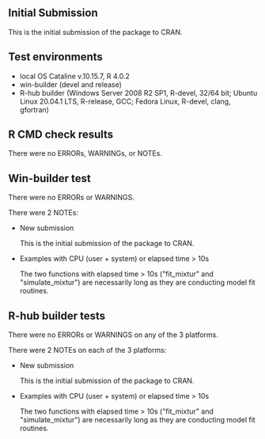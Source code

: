 ## Initial Submission
This is the initial submission of the package to CRAN.

## Test environments
* local OS Cataline v.10.15.7, R 4.0.2
* win-builder (devel and release)
* R-hub builder (Windows Server 2008 R2 SP1, R-devel, 32/64 bit; 
Ubuntu Linux 20.04.1 LTS, R-release, GCC; Fedora Linux, R-devel, clang, gfortran)

## R CMD check results
There were no ERRORs, WARNINGs, or NOTEs. 

## Win-builder test
There were no ERRORs or WARNINGS. 

There were 2 NOTEs:

* New submission

  This is the initial submission of the package to CRAN.

* Examples with CPU (user + system) or elapsed time > 10s

  The two functions with elapsed time > 10s ("fit_mixtur" and "simulate_mixtur")
  are necessarily long as they are conducting model fit routines.

## R-hub builder tests
There were no ERRORs or WARNINGS on any of the 3 platforms.

There were 2 NOTEs on each of the 3 platforms:

* New submission

  This is the initial submission of the package to CRAN.

* Examples with CPU (user + system) or elapsed time > 10s

  The two functions with elapsed time > 10s ("fit_mixtur" and "simulate_mixtur")
  are necessarily long as they are conducting model fit routines.
